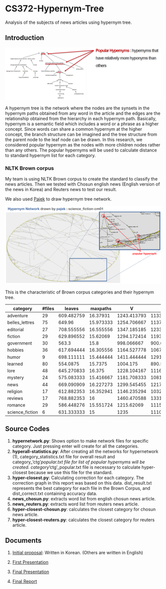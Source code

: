 # CS372-Hypernym-Tree

Analysis of the subjects of news articles using hypernym tree.

## Introduction

![alt tag](intro1.png)

A hypernym tree is the network where the nodes are the synsets in the hypernym paths obtained from any word in the article and the edges are the relationship obtained from the hierarchy in each hypernym path. Basically, hypernym is a semantic field which includes a word or a phrase as a higher concept. Since words can share a common hypernym at the higher concept, the branch structure can be imagined and the tree structure from the parent node to the leaf node can be drawn. In this research, we considered popular hypernym as the nodes with more children nodes rather than any others. The popular hypernyms will be used to calculate distance to standard hypernym list for each category.

### NLTK Brown corpus

My team is using NLTK Brown corpus to create the standard to classify the news articles. Then we tested with Chosun english news (English version of the news in Korea) and Reuters news to test our result.

We also used [Pajek](http://vlado.fmf.uni-lj.si/pub/networks/pajek/) to draw hypernym tree network.

![alt tag](intro2.png)

This is the characteristic of Brown corpus categories and their hypernym tree.

category | #files | leaves | maxpaths | V | E
-------- | ------ | ------ | -------- | - | -
adventure | 29 | 609.482759 | 16.37931 | 1243.413793 | 1133.241379
belles_lettres | 75 | 649.96 | 15.973333 | 1254.706667 | 1137.626667
editorial | 27 | 708.555556 | 16.555556 | 1347.185185 | 1233.925926
fiction | 29 | 629.896552 | 15.62069 | 1294.172414 | 1193.517241
government | 30 | 563.3 | 15.8 | 998.066667 | 900.633333
hobbies | 36 | 617.694444 | 16.305556 | 1164.527778 | 1067.388889
humor | 9 | 698.111111 | 15.444444 | 1411.444444 | 1291.444444
learned | 80 | 554.0875 | 15.7375 | 1004.175 | 890.525
lore | 48 | 645.270833 | 16.375 | 1228.104167 | 1116.166667
mystery | 24 | 575.083333 | 15.416667 | 1181.708333 | 1081.375
news | 44 | 669.090909 | 16.227273 | 1299.545455 | 1217.068182
religion | 17 | 612.882353 | 16.352941 | 1146.235294 | 1032.588235
reviews | 17 | 768.882353 | 16 | 1460.470588 | 1331.470588
romance | 29 | 586.448276 | 15.551724 | 1215.62069 | 1115.137931
science_fiction | 6 | 631.333333 | 15 | 1235 | 1110.666667

## Source Codes
1. **hypernetwork.py**: Shows option to make network files for specific category. Just pressing enter will create for all the categories.
2. **hyperall-statistics.py**: After creating all the networks for hypernetwork (1), category_statistics.txt file for overall result and category_’ctg’_popular.txt file for list of popular hypernyms will be created. category_’ctg’_popular.txt file is necessary to calculate hyper-closest because we use this file for the standard.
3. **hyper-closest.py**: Calculating correction for each category. The correction graph in this report was based on this data. dist_result.txt represents the best category for each file in the Brown Corpus, and dist_correct.txt containing accuracy data.
4. **news_chosun.py**: extracts word list from english chosun news article.
5. **news_reuters.py**: extracts word list from reuters news article.
6. **hyper-closest-chosun.py**: calculates the closest category for chosun news article.
7. **hyper-closest-reuters.py**: calculates the closest category for reuters article.

## Documents

1. [Initial proposal](1_NLP_Proposal.pdf): Written in Korean. (Others are written in English)

2. [First Presentation](2_NLP_First_Presentation.pdf)

3. [Final Presentation](3_NLP_Final_Presentation.pdf)

4. [Final Report](4_NLP_Final_Report.pdf)
